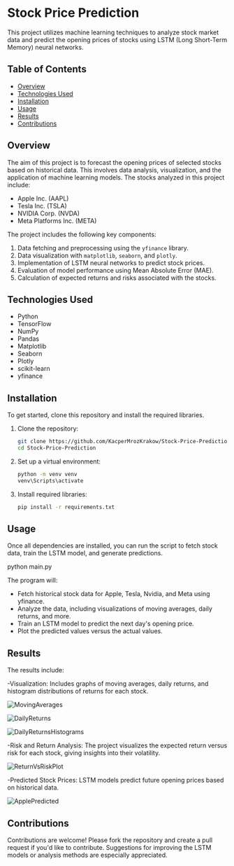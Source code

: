 # Stock Price Prediction

This project utilizes machine learning techniques to analyze stock market data and predict the opening prices of stocks using LSTM (Long Short-Term Memory) neural networks.

## Table of Contents

- [Overview](#overview)
- [Technologies Used](#technologies-used)
- [Installation](#installation)
- [Usage](#usage)
- [Results](#results)
- [Contributions](#contributions)

## Overview

The aim of this project is to forecast the opening prices of selected stocks based on historical data. This involves data analysis, visualization, and the application of machine learning models. The stocks analyzed in this project include:

- Apple Inc. (AAPL)
- Tesla Inc. (TSLA)
- NVIDIA Corp. (NVDA)
- Meta Platforms Inc. (META)

The project includes the following key components:

1. Data fetching and preprocessing using the `yfinance` library.
2. Data visualization with `matplotlib`, `seaborn`, and `plotly`.
3. Implementation of LSTM neural networks to predict stock prices.
4. Evaluation of model performance using Mean Absolute Error (MAE).
5. Calculation of expected returns and risks associated with the stocks.

## Technologies Used

- Python
- TensorFlow
- NumPy
- Pandas
- Matplotlib
- Seaborn
- Plotly
- scikit-learn
- yfinance

## Installation

To get started, clone this repository and install the required libraries.

1. Clone the repository:
   ```bash
   git clone https://github.com/KacperMrozKrakow/Stock-Price-Prediction.git
   cd Stock-Price-Prediction
2. Set up a virtual environment:
   ```bash
   python -m venv venv
   venv\Scripts\activate
3. Install required libraries:
   ```bash
   pip install -r requirements.txt

## Usage

Once all dependencies are installed, you can run the script to fetch stock data, train the LSTM model, and generate predictions.
   
   python main.py

The program will:

- Fetch historical stock data for Apple, Tesla, Nvidia, and Meta using yfinance.
- Analyze the data, including visualizations of moving averages, daily returns, and more.
- Train an LSTM model to predict the next day's opening price.
- Plot the predicted values versus the actual values.

## Results

The results include:




-Visualization: Includes graphs of moving averages, daily returns, and histogram distributions of returns for each stock.

![MovingAverages](https://github.com/user-attachments/assets/9ceb3c7d-b1fd-4e73-9f5f-1a72f69f93e8)

![DailyReturns](https://github.com/user-attachments/assets/b460c980-654d-45b3-9ef0-2ec4c3b051f4)

![DailyReturnsHistograms](https://github.com/user-attachments/assets/dcc75d48-eda0-4e76-bc6e-b98bb16c0141)

-Risk and Return Analysis: The project visualizes the expected return versus risk for each stock, giving insights into their volatility.

![ReturnVsRiskPlot](https://github.com/user-attachments/assets/9e87b8bb-839f-40da-b02b-7be501d280c0)

-Predicted Stock Prices: LSTM models predict future opening prices based on historical data.

![ApplePredicted](https://github.com/user-attachments/assets/2cba896e-3fc8-4850-8880-d6fedc293a4d)


## Contributions

Contributions are welcome! Please fork the repository and create a pull request if you'd like to contribute. Suggestions for improving the LSTM models or analysis methods are especially appreciated.

